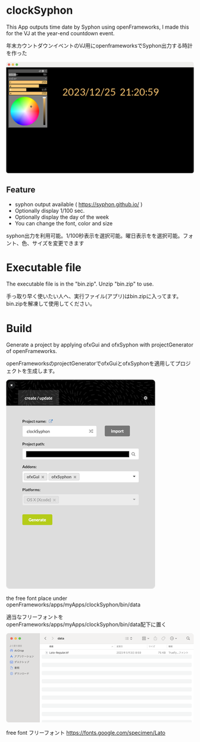# clockSyphon
This App outputs time date by Syphon using openFrameworks, I made this for the VJ at the year-end countdown event. 

年末カウントダウンイベントのVJ用にopenframeworksでSyphon出力する時計を作った

![App image](img/clockSyphon.png)

## Feature

- syphon output available ( https://syphon.github.io/ )
- Optionally display 1/100 sec.
- Optionally display the day of the week
- You can change the font, color and size

syphon出力を利用可能。1/100秒表示を選択可能。曜日表示をを選択可能。フォント、色、サイズを変更できます

# Executable file
The executable file is in the "bin.zip". Unzip "bin.zip" to use.

手っ取り早く使いたい人へ、実行ファイル(アプリ)はbin.zipに入ってます。bin.zipを解凍して使用してください。

# Build

Generate a project by applying ofxGui and ofxSyphon with projectGenerator of openFrameworks.

openFrameworksのprojectGeneratorでofxGuiとofxSyphonを適用してプロジェクトを生成します。

![projectGenerator](img/generateProject.png)

the free font place under openFrameworks/apps/myApps/clockSyphon/bin/data

適当なフリーフォントをopenFrameworks/apps/myApps/clockSyphon/bin/data配下に置く

![projectGenerator](img/bindata.png)

free font フリーフォント https://fonts.google.com/specimen/Lato
